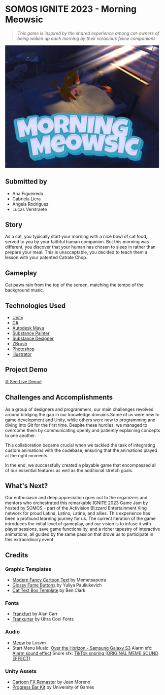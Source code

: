 # SOMOS IGNITE 2023 - Morning Meowsic
> *This game is inspired by the shared experience among cat-owners of being woken up each morning by their voracious feline companions*
<img src='https://github.com/angela-rodriguezz/IGNITE-GameJam/blob/main/README-Images/GameCover2.png' title='Morning Meowsic' width='500' heigth="800" stlye="display: block; margin: 0 auto" alt='Game Logo' />

## Submitted by 
- Ana Figueiredo
- Gabriela Liera
- Angela Rodriguez
- Lucas Verstraete

## Story
As a cat, you typically start your morning with a nice bowl of cat food, served to you by your faithful human companion. But this morning was different, you discover that your human has chosen to sleep in rather than prepare your meal. This is unacceptable, you decided to teach them a lesson with your patented Catrate Chop. 

## Gameplay
Cat paws rain from the top of the screen, matching the tempo of the background music. 

## Technologies Used
- [Unity](https://unity.com/)
- [C#](https://learn.microsoft.com/en-us/dotnet/csharp/)
- [Autodesk Maya](https://www.autodesk.com/support/technical/article/caas/tsarticles/ts/lC3jaffqnWFyQoLPEPm7n.html)
- [Substance Painter](https://www.adobe.com/products/substance3d-painter.html?sdid=DRCF12SK&mv=search&mv2=paidsearch&gclid=Cj0KCQjw84anBhCtARIsAISI-xfpqyayYvWwzlw96aEoPWZwGY3Mi_ZNol_bjvNX0m4bYV6yzn-I35kaArtSEALw_wcB)
- [Substance Designer](https://www.adobe.com/products/substance3d-designer.html)
- [ZBrush](https://www.maxon.net/en/zbrush)
- [Photoshop](https://www.adobe.com/products/photoshop.html)
- [Illustrator](https://www.adobe.com/products/illustrator.html)

## Project Demo
[🌐 See Live Demo!](https://angelarodriguezz.itch.io/morning-meowsic)

## Challenges and Accomplishments
As a group of designers and programmers, our main challenges revolved around bridging the gap in our knowledge domains.Some of us were new to game development and Unity, while others were new to programming and diving into Git for the first time. Despite these hurdles, we managed to overcome them by communicating openly and patiently explaining concepts to one another.

This collaboration became crucial when we tackled the task of integrating custom animations with the codebase, ensuring that the animations played at the right moments.

In the end, we successfully created a playable game that encompassed all of our essential features as well as the additional stretch goals.

## What's Next?
Our enthusiasm and deep appreciation goes out to the organizers and mentors who orchestrated this remarkable IGNITE 2023 Game Jam by hosted by SOMOS - part of the Activision Blizzard Entertainment King network for proud Latina, Latino, Latine, and allies. This experience has been a profound learning journey for us. The current iteration of the game introduces the initial level of gameplay, and our vision is to infuse it with player sessions, save game functionality, and a richer tapestry of interactive animations, all guided by the same passion that drove us to participate in this extraordinary event.

## Credits

### Graphic Templates
- [Modern Fancy Cartoon Text](https://www.freepik.com/free-psd/modern-fancy-cartoon-text-effect_50717326.htm#page=2&query=text%20effect%20photoshop%20action%20cute&position=15&from_view=search&track=ais) by Memetsaputra
- [Glossy Fame Buttons](https://www.vecteezy.com/vector-art/12996417-glossy-game-buttons-with-candy-texture) by Yuliya Pauliukevich
- [Cat Text Box Template](https://www.vecteezy.com/vector-art/88567-cat-text-box-tempalte-free-vector) by Ben Clark

### Fonts
- [Frankfurt](https://www.fontspace.com/frankfurt-font-f176) by Alan Carr
- [Franxurter](https://www.fontspace.com/franxurter-totally-font-f42042) by Ultra Cool Fonts
	
### Audio
- [Meow](https://www.youtube.com/watch?v=cwyTleTL06Y) by Lusvm
- Start Menu Music: [Over the Horizon - Samsung Galaxy S3](https://www.youtube.com/watch?v=Lkfr3dnNOAY)
Alarm sfx: [Alarm sound effect](https://www.youtube.com/watch?v=5LCvj6Z_LrA)
Snore sfx: [TikTok snoring (ORIGINAL MEME SOUND EFFECT)](https://www.youtube.com/watch?v=w7mZjDmjFew)


### Unity Assets
- [Cartoon FX Remaster](https://assetstore.unity.com/packages/vfx/particles/cartoon-fx-remaster-free-109565) by Jean Moreno
- [Progress Bar Kit](https://assetstore.unity.com/packages/tools/gui/progress-bar-kit-87620) by University of Games

